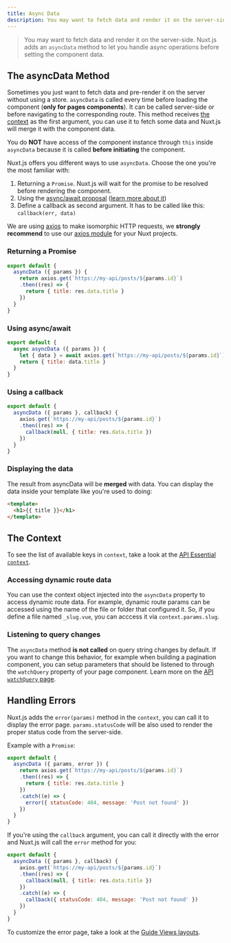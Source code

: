 ```yaml
---
title: Async Data
description: You may want to fetch data and render it on the server-side. Nuxt.js adds an `asyncData` method to let you handle async operations before setting the component data.
---
```


> You may want to fetch data and render it on the server-side.
Nuxt.js adds an `asyncData` method to let you handle async operations before setting the component data.

## The asyncData Method

Sometimes you just want to fetch data and pre-render it on the server without using a store. `asyncData` is called every time before loading the component (**only for pages components**). It can be called server-side or before navigating to the corresponding route. This method receives [the context](/api/context) as the first argument, you can use it to fetch some data and Nuxt.js will merge it with the component data.

<div class="Alert Alert--orange">

You do **NOT** have access of the component instance through `this` inside `asyncData` because it is called **before initiating** the component.

</div>

Nuxt.js offers you different ways to use `asyncData`. Choose the one you're the most familiar with:

1. Returning a `Promise`. Nuxt.js will wait for the promise to be resolved before rendering the component.
2. Using the [async/await proposal](https://github.com/lukehoban/ecmascript-asyncawait) ([learn more about it](https://zeit.co/blog/async-and-await))
3. Define a callback as second argument. It has to be called like this: `callback(err, data)`

<div class="Alert Alert--grey">

We are using [axios](https://github.com/mzabriskie/axios) to make isomorphic HTTP requests, we <strong>strongly recommend</strong> to use our [axios module](https://axios.nuxtjs.org/) for your Nuxt projects.

</div>

### Returning a Promise

```js
export default {
  asyncData ({ params }) {
    return axios.get(`https://my-api/posts/${params.id}`)
    .then((res) => {
      return { title: res.data.title }
    })
  }
}
```

### Using async/await

```js
export default {
  async asyncData ({ params }) {
    let { data } = await axios.get(`https://my-api/posts/${params.id}`)
    return { title: data.title }
  }
}
```

### Using a callback

```js
export default {
  asyncData ({ params }, callback) {
    axios.get(`https://my-api/posts/${params.id}`)
    .then((res) => {
      callback(null, { title: res.data.title })
    })
  }
}
```

### Displaying the data

The result from asyncData will be **merged** with data.
You can display the data inside your template like you're used to doing:

```html
<template>
  <h1>{{ title }}</h1>
</template>
```

## The Context

To see the list of available keys in `context`, take a look at the [API Essential `context`](/api/context).

### Accessing dynamic route data

You can use the context object injected into the `asyncData` property to access dynamic route data. For example, dynamic route params can be accessed using the name of the file or folder that configured it. So, if you define a file named `_slug.vue`, you can acccess it via `context.params.slug`.

### Listening to query changes

The `asyncData` method **is not called** on query string changes by default. If you want to change this behavior, for example when building a pagination component, you can setup parameters that should be listened to through the `watchQuery` property of your page component. Learn more on the [API `watchQuery` page](/api/pages-watchquery).

## Handling Errors

Nuxt.js adds the `error(params)` method in the `context`, you can call it to display the error page. `params.statusCode` will be also used to render the proper status code from the server-side.

Example with a `Promise`:

```js
export default {
  asyncData ({ params, error }) {
    return axios.get(`https://my-api/posts/${params.id}`)
    .then((res) => {
      return { title: res.data.title }
    })
    .catch((e) => {
      error({ statusCode: 404, message: 'Post not found' })
    })
  }
}
```

If you're using the `callback` argument, you can call it directly with the error and Nuxt.js will call the `error` method for you:

```js
export default {
  asyncData ({ params }, callback) {
    axios.get(`https://my-api/posts/${params.id}`)
    .then((res) => {
      callback(null, { title: res.data.title })
    })
    .catch((e) => {
      callback({ statusCode: 404, message: 'Post not found' })
    })
  }
}
```

To customize the error page, take a look at the [Guide Views layouts](/guide/views#layouts).
